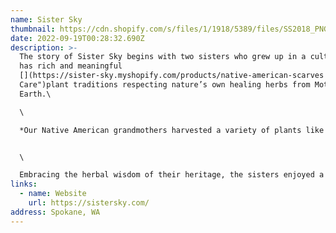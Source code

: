 ```yaml
---
name: Sister Sky
thumbnail: https://cdn.shopify.com/s/files/1/1918/5389/files/SS2018_PNG_720x_2de70d57-db97-4500-b843-8de79acaec47_900x.png?v=1547686524
date: 2022-09-19T00:28:32.690Z
description: >-
  The story of Sister Sky begins with two sisters who grew up in a culture that
  has rich and meaningful
  [](https://sister-sky.myshopify.com/products/native-american-scarves "Kevin's
  Care")plant traditions respecting nature’s own healing herbs from Mother
  Earth.\

  \

  *Our Native American grandmothers harvested a variety of plants like sweet grass, cedar and sage to make teas, ointments and creams. Ancient medicine came from plants and helped us maintain our health or cure us when we were ill. -The Sisters of Sister Sky.*


  \

  Embracing the herbal wisdom of their heritage, the sisters enjoyed a weekend hobby of making natural soaps and lotions in their kitchens. Often, they would take those hand made products to local craft shows to sell. Growing tired of their day jobs, they dreamed of taking the venture full time.
links:
  - name: Website
    url: https://sistersky.com/
address: Spokane, WA
---
```

